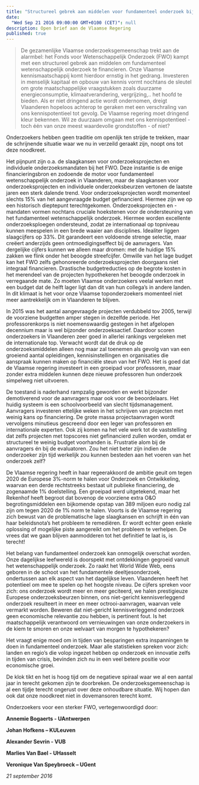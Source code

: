 ```yaml
---
title: "Structureel gebrek aan middelen voor fundamenteel onderzoek bij het FWO bedreigt de Vlaamse kennismaatschappij"
date:
  "Wed Sep 21 2016 09:00:00 GMT+0100 (CET)": null
description: Open brief aan de Vlaamse Regering
published: true
---
```


<blockquote>De gezamenlijke Vlaamse onderzoeksgemeenschap trekt aan de alarmbel: het Fonds voor Wetenschappelijk Onderzoek (FWO) kampt met een structureel gebrek aan middelen om fundamenteel wetenschappelijk onderzoek te financieren.  Onze Vlaamse kennismaatschappij komt hierdoor ernstig in het gedrang.  Investeren in menselijk kapitaal en opbouw van kennis vormt nochtans de sleutel om grote maatschappelijke vraagstukken zoals duurzame energieconsumptie, klimaatverandering, vergrijzing,.. het hoofd te bieden.  Als er niet dringend actie wordt ondernomen, dreigt Vlaanderen hopeloos achterop te geraken met een verschraling van ons kennispotentieel tot gevolg.   De Vlaamse regering moet dringend kleur bekennen.  Wil ze duurzaam omgaan met ons kennispotentieel - toch één van onze meest waardevolle grondstoffen - of niet?</blockquote>    

Onderzoekers hebben geen traditie om openlijk ten strijde te trekken,  maar de schrijnende situatie waar we nu in verzeild geraakt zijn, noopt ons tot deze noodkreet.    

Het pijnpunt zijn o.a. de slaagkansen voor onderzoeksprojecten en individuele onderzoeksmandaten bij het FWO.  Deze instantie is de enige financieringsbron en zodoende de motor voor fundamenteel wetenschappelijk onderzoek in Vlaanderen, maar de slaagkansen voor onderzoeksprojecten en individuele onderzoeksbeurzen vertonen de laatste jaren een sterk dalende trend.  Voor onderzoeksprojecten wordt  momenteel slechts 15% van het aangevraagde budget gefinancierd.   Hiermee zijn we op een historisch dieptepunt terechtgekomen.  Onderzoeksprojecten en -mandaten vormen nochtans cruciale hoekstenen voor de ondersteuning van het fundamenteel wetenschappelijk onderzoek.  Hiermee worden excellente onderzoeksploegen ondersteund, zodat ze internationaal op topniveau kunnen meespelen in een brede waaier aan disciplines.  Idealiter liggen slaagcijfers op 33%. Dit garandeert een voldoende strenge selectie, maar creëert anderzijds geen ontmoedigingseffect bij de aanvragers.  Van dergelijke cijfers kunnen we alleen maar dromen: met de huidige 15% zakken we flink onder het beoogde streefcijfer.    Omwille van het lage budget kan het FWO zelfs gehonoreerde onderzoeksprojecten doorgaans niet integraal financieren.  Drastische budgetreducties op de  begrote kosten in het merendeel van de projecten hypothekeren het beoogde onderzoek in verregaande mate. Zo moeten Vlaamse onderzoekers veelal werken met een budget dat de helft lager ligt dan dit van hun collega’s in andere landen.  In dit klimaat is het voor onze Vlaamse toponderzoekers momenteel niet meer aantrekkelijk om in Vlaanderen te blijven. 

In 2015 was het aantal aangevraagde projecten verdubbeld tov  2005, terwijl de voorziene budgetten amper stegen in dezelfde periode.   Het professorenkorps is niet noemenswaardig gestegen in het afgelopen decennium maar is wel bijzonder onderzoeksactief.   Daardoor scoren onderzoekers in Vlaanderen zeer goed in allerlei rankings vergeleken met de internationale top. Verwacht wordt dat de druk op de onderzoeksmiddelen alleen nog maar zal toenemen als gevolg van van een groeiend aantal opleidingen, kennisinstellingen en organisaties die aanspraak kunnen maken op financiële steun van het FWO.  Het is goed dat de Vlaamse regering investeert in een groeipad voor professoren, maar zonder extra middelen kunnen deze nieuwe professoren hun onderzoek simpelweg niet uitvoeren. 

De toestand is naderhand rampzalig geworden en werkt bijzonder demotiverend voor de aanvragers maar ook voor de beoordelaars.   Het huidig systeem is een schoolvoorbeeld van slecht  tijdsmanagement. Aanvragers investeren ettelijke weken in het schrijven van projecten met weinig kans op financiering.  De grote massa projectaanvragen wordt vervolgens minutieus gescreend door een leger van professoren en internationale experten.  Ook zij komen na het vele werk tot de vaststelling dat zelfs projecten met topscores niet gefinancierd zullen worden, omdat er structureel te weinig budget voorhanden is.  Frustratie alom bij de aanvragers én bij de evaluatoren. Zou het niet beter zijn indien de onderzoeker zijn tijd werkelijk zou kunnen besteden aan het voeren van het onderzoek zelf?  

De Vlaamse regering heeft in haar regeerakkoord de ambitie geuit om tegen 2020 de Europese 3%-norm te halen voor Onderzoek en Ontwikkeling, waarvan een derde rechtstreeks bestaat uit publieke financiering, de zogenaamde 1% doelstelling.  Een groeipad werd uitgetekend, maar het Rekenhof heeft begroot dat bovenop de voorziene extra O&O begrotingsmiddelen een bijkomende opstap van 389 miljoen euro nodig zal zijn om tegen 2020 de 1% norm te halen.  Voorts is de Vlaamse regering zich bewust van de problematische lage slaagkansen en schrijft in één van haar beleidsnota’s het probleem te remediëren.  Er wordt echter geen enkele oplossing of mogelijke piste aangereikt om het probleem te verhelpen.  De vrees dat we gaan blijven aanmodderen tot het definitief te laat is, is terecht!  

Het belang van fundamenteel onderzoek kan onmogelijk overschat worden.  Onze dagelijkse leefwereld is doorspekt met ontdekkingen gegroeid vanuit het wetenschappelijk onderzoek.  Zo raakt het World Wide Web, eens geboren in de schoot van het fundamentele deeltjesonderzoek, ondertussen aan elk aspect van het dagelijkse leven.  Vlaanderen heeft het potentieel om mee te spelen op het hoogste niveau.  De cijfers spreken voor zich: ons onderzoek wordt meer en meer geciteerd, we halen prestigieuze Europese onderzoeksbeurzen binnen, ons niet-gericht kennisverleggend onderzoek resulteert in meer en meer octrooi-aanvragen, waarvan vele vermarkt worden.  Beweren dat niet-gericht kennisverleggend onderzoek geen economische relevantie zou hebben, is pertinent fout.  Is het maatschappelijk verantwoord om vernieuwingen van onze onderzoekers in de kiem te smoren en onze welvaart van morgen te hypothekeren?

Het vraagt enige moed om in tijden van besparingen extra inspanningen te doen in fundamenteel onderzoek.  Maar alle statistieken spreken voor zich: landen en regio’s die volop ingezet hebben op onderzoek en innovatie zelfs in tijden van crisis, bevinden zich nu in een veel betere positie voor economische groei.  

De klok tikt en het is hoog tijd om de negatieve spiraal waar we al een aantal jaar in terecht gekomen zijn te doorbreken.  De onderzoeksgemeenschap is al een tijdje terecht ongerust over deze onhoudbare situatie.  Wij hopen dan ook dat onze noodkreet niet in dovemansoren terecht komt.  

Onderzoekers voor een sterker FWO, vertegenwoordigd door:

**Annemie Bogaerts - UAntwerpen**

**Johan Hofkens – KULeuven**

**Alexander Sevrin - VUB**

**Marlies Van Bael - UHasselt**

**Veronique Van Speybroeck – UGent**

*21 september 2016*
